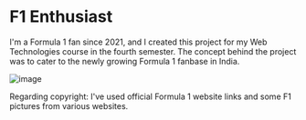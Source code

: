 # F1 Enthusiast
I'm a Formula 1 fan since 2021, and I created this project for my Web Technologies course in the fourth semester. 
The concept behind the project was to cater to the newly growing Formula 1 fanbase in India.


![image](https://github.com/adhyxn/F1-Enthusiast/assets/143823737/9556eb47-154d-4c10-8d1d-707b827332ee)


Regarding copyright:
I've used official Formula 1 website links and some F1 pictures from various websites.

